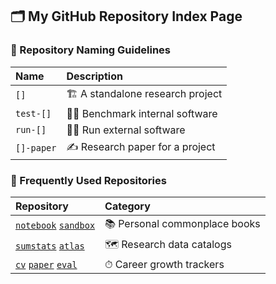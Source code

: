 ## 🗂 My GitHub Repository Index Page

### 📔 Repository Naming Guidelines
| Name | Description |
| :--- | :--- |
|`[]`|🏗 A standalone research project|
|`test-[]`|👩‍💻 Benchmark internal software|
|`run-[]`|🏃‍♀️ Run external software|
|`[]-paper`|✍ Research paper for a project|

### 📖 Frequently Used Repositories
| Repository | Category |
| :--- | :--- |
|[`notebook`](https://github.com/xiangzhu/notebook) [`sandbox`](https://github.com/xiangzhu/sandbox)|📚 Personal commonplace books |
|[`sumstats`](https://github.com/xiangzhu/sumstats) [`atlas`](https://github.com/xiangzhu/atlas)|🗺 Research data catalogs|
|[`cv`](https://github.com/xiangzhu/cv) [`paper`](https://github.com/xiangzhu/paper) [`eval`]()|⏱ Career growth trackers|

<!--
GitHub repos to be reactivated ASAP
https://github.com/xiangzhu/rss-ash
https://github.com/xiangzhu/ukbb-geneds
https://github.com/xiangzhu/rss-h2g
https://github.com/xiangzhu/rss

GitHub repos to be repurposed ASAP
https://github.com/xiangzhu/REORG1
https://github.com/xiangzhu/REORG2
-->
